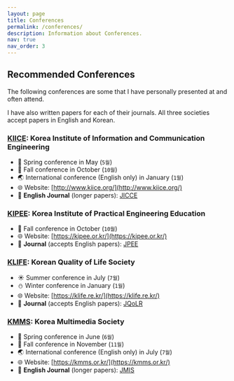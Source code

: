 ```yaml
---
layout: page
title: Conferences
permalink: /conferences/
description: Information about Conferences.
nav: true
nav_order: 3
---
```


## Recommended Conferences

The following conferences are some that I have personally presented at and often attend.

I have also written papers for each of their journals. All three societies accept papers in English and Korean.

### [KIICE](http://www.kiice.org/): Korea Institute of Information and Communication Engineering

- :hibiscus: Spring conference in May (`5월`)
- :leaves: Fall conference in October (`10월`)
- :earth_asia: International conference (English only) in January (`1월`)
- :globe_with_meridians: Website: [http://www.kiice.org/](http://www.kiice.org/)
- :notebook: **English Journal** (longer papers): [JICCE](https://www.jicce.org/main.html)

### [KIPEE](https://kipee.or.kr/): Korea Institute of Practical Engineering Education

- :leaves: Fall conference in October (`10월`)
- :globe_with_meridians: Website: [https://kipee.or.kr/](https://kipee.or.kr/)
- :notebook: **Journal** (accepts English papers): [JPEE](http://jpee.org/)

### [KLIFE](https://klife.re.kr/): Korean Quality of Life Society

- :sunny: Summer conference in July (`7월`)
- :snowman: Winter conference in January (`1월`)
- :globe_with_meridians: Website: [https://klife.re.kr/](https://klife.re.kr/)
- :notebook: **Journal** (accepts English papers): [JQoLR](https://klife.re.kr/html/journal.html)

### [KMMS](https://kmms.or.kr/): Korea Multimedia Society

- :hibiscus: Spring conference in June (`6월`)
- :leaves: Fall conference in November (`11월`)
- :earth_asia: International conference (English only) in July (`7월`)
- :globe_with_meridians: Website: [https://kmms.or.kr/](https://kmms.or.kr/)
- :notebook: **English Journal** (longer papers): [JMIS](https://www.jmis.org/)